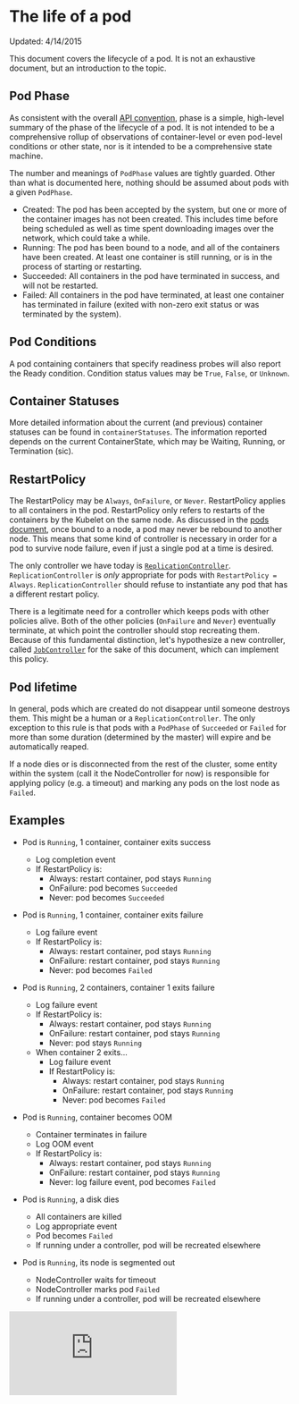 # The life of a pod

Updated: 4/14/2015

This document covers the lifecycle of a pod.  It is not an exhaustive document, but an introduction to the topic.

## Pod Phase

As consistent with the overall [API convention](api-conventions.md#typical-status-properties), phase is a simple, high-level summary of the phase of the lifecycle of a pod. It is not intended to be a comprehensive rollup of observations of container-level or even pod-level conditions or other state, nor is it intended to be a comprehensive state machine.

The number and meanings of `PodPhase` values are tightly guarded.  Other than what is documented here, nothing should be assumed about pods with a given `PodPhase`.

* Created: The pod has been accepted by the system, but one or more of the container images has not been created.  This includes time before being scheduled as well as time spent downloading images over the network, which could take a while.
* Running: The pod has been bound to a node, and all of the containers have been created.  At least one container is still running, or is in the process of starting or restarting.
* Succeeded: All containers in the pod have terminated in success, and will not be restarted.
* Failed: All containers in the pod have terminated, at least one container has terminated in failure (exited with non-zero exit status or was terminated by the system).

## Pod Conditions

A pod containing containers that specify readiness probes will also report the Ready condition. Condition status values may be `True`, `False`, or `Unknown`.

## Container Statuses

More detailed information about the current (and previous) container statuses can be found in `containerStatuses`. The information reported depends on the current ContainerState, which may be Waiting, Running, or Termination (sic).

## RestartPolicy

The RestartPolicy may be `Always`, `OnFailure`, or `Never`. RestartPolicy applies to all containers in the pod. RestartPolicy only refers to restarts of the containers by the Kubelet on the same node. As discussed in the [pods document](pods.md#durability-of-pods-or-lack-thereof), once bound to a node, a pod may never be rebound to another node. This means that some kind of controller is necessary in order for a pod to survive node failure, even if just a single pod at a time is desired.

The only controller we have today is [`ReplicationController`](replication-controller.md).  `ReplicationController` is *only* appropriate for pods with `RestartPolicy = Always`.  `ReplicationController` should refuse to instantiate any pod that has a different restart policy.

There is a legitimate need for a controller which keeps pods with other policies alive.  Both of the other policies (`OnFailure` and `Never`) eventually terminate, at which point the controller should stop recreating them.  Because of this fundamental distinction, let's hypothesize a new controller, called [`JobController`](https://github.com/GoogleCloudPlatform/kubernetes/issues/1624) for the sake of this document, which can implement this policy.

## Pod lifetime

In general, pods which are created do not disappear until someone destroys them.  This might be a human or a `ReplicationController`.  The only exception to this rule is that pods with a `PodPhase` of `Succeeded` or `Failed` for more than some duration (determined by the master) will expire and be automatically reaped.

If a node dies or is disconnected from the rest of the cluster, some entity within the system (call it the NodeController for now) is responsible for applying policy (e.g. a timeout) and marking any pods on the lost node as `Failed`.

## Examples

   * Pod is `Running`, 1 container, container exits success
     * Log completion event
     * If RestartPolicy is:
       * Always: restart container, pod stays `Running`
       * OnFailure: pod becomes `Succeeded`
       * Never: pod becomes `Succeeded`

   * Pod is `Running`, 1 container, container exits failure
     * Log failure event
     * If RestartPolicy is:
       * Always: restart container, pod stays `Running`
       * OnFailure: restart container, pod stays `Running`
       * Never: pod becomes `Failed`

   * Pod is `Running`, 2 containers, container 1 exits failure
     * Log failure event
     * If RestartPolicy is:
       * Always: restart container, pod stays `Running`
       * OnFailure: restart container, pod stays `Running`
       * Never: pod stays `Running`
     * When container 2 exits...
       * Log failure event
       * If RestartPolicy is:
         * Always: restart container, pod stays `Running`
         * OnFailure: restart container, pod stays `Running`
         * Never: pod becomes `Failed`

   * Pod is `Running`, container becomes OOM
     * Container terminates in failure
     * Log OOM event
     * If RestartPolicy is:
       * Always: restart container, pod stays `Running`
       * OnFailure: restart container, pod stays `Running`
       * Never: log failure event, pod becomes `Failed`

   * Pod is `Running`, a disk dies
     * All containers are killed
     * Log appropriate event
     * Pod becomes `Failed`
     * If running under a controller, pod will be recreated elsewhere

   * Pod is `Running`, its node is segmented out
     * NodeController waits for timeout
     * NodeController marks pod `Failed`
     * If running under a controller, pod will be recreated elsewhere


[![Analytics](https://kubernetes-site.appspot.com/UA-36037335-10/GitHub/docs/pod-states.md?pixel)]()
